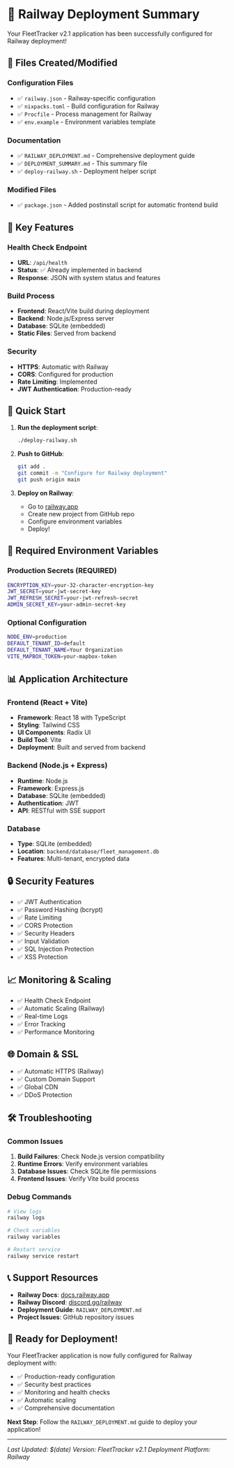 # 🚂 Railway Deployment Summary

Your FleetTracker v2.1 application has been successfully configured for Railway deployment!

## 📁 Files Created/Modified

### Configuration Files
- ✅ `railway.json` - Railway-specific configuration
- ✅ `nixpacks.toml` - Build configuration for Railway
- ✅ `Procfile` - Process management for Railway
- ✅ `env.example` - Environment variables template

### Documentation
- ✅ `RAILWAY_DEPLOYMENT.md` - Comprehensive deployment guide
- ✅ `DEPLOYMENT_SUMMARY.md` - This summary file
- ✅ `deploy-railway.sh` - Deployment helper script

### Modified Files
- ✅ `package.json` - Added postinstall script for automatic frontend build

## 🔧 Key Features

### Health Check Endpoint
- **URL**: `/api/health`
- **Status**: ✅ Already implemented in backend
- **Response**: JSON with system status and features

### Build Process
- **Frontend**: React/Vite build during deployment
- **Backend**: Node.js/Express server
- **Database**: SQLite (embedded)
- **Static Files**: Served from backend

### Security
- **HTTPS**: Automatic with Railway
- **CORS**: Configured for production
- **Rate Limiting**: Implemented
- **JWT Authentication**: Production-ready

## 🚀 Quick Start

1. **Run the deployment script**:
   ```bash
   ./deploy-railway.sh
   ```

2. **Push to GitHub**:
   ```bash
   git add .
   git commit -m "Configure for Railway deployment"
   git push origin main
   ```

3. **Deploy on Railway**:
   - Go to [railway.app](https://railway.app)
   - Create new project from GitHub repo
   - Configure environment variables
   - Deploy!

## 🔑 Required Environment Variables

### Production Secrets (REQUIRED)
```bash
ENCRYPTION_KEY=your-32-character-encryption-key
JWT_SECRET=your-jwt-secret-key
JWT_REFRESH_SECRET=your-jwt-refresh-secret
ADMIN_SECRET_KEY=your-admin-secret-key
```

### Optional Configuration
```bash
NODE_ENV=production
DEFAULT_TENANT_ID=default
DEFAULT_TENANT_NAME=Your Organization
VITE_MAPBOX_TOKEN=your-mapbox-token
```

## 📊 Application Architecture

### Frontend (React + Vite)
- **Framework**: React 18 with TypeScript
- **Styling**: Tailwind CSS
- **UI Components**: Radix UI
- **Build Tool**: Vite
- **Deployment**: Built and served from backend

### Backend (Node.js + Express)
- **Runtime**: Node.js
- **Framework**: Express.js
- **Database**: SQLite (embedded)
- **Authentication**: JWT
- **API**: RESTful with SSE support

### Database
- **Type**: SQLite (embedded)
- **Location**: `backend/database/fleet_management.db`
- **Features**: Multi-tenant, encrypted data

## 🔒 Security Features

- ✅ JWT Authentication
- ✅ Password Hashing (bcrypt)
- ✅ Rate Limiting
- ✅ CORS Protection
- ✅ Security Headers
- ✅ Input Validation
- ✅ SQL Injection Protection
- ✅ XSS Protection

## 📈 Monitoring & Scaling

- ✅ Health Check Endpoint
- ✅ Automatic Scaling (Railway)
- ✅ Real-time Logs
- ✅ Error Tracking
- ✅ Performance Monitoring

## 🌐 Domain & SSL

- ✅ Automatic HTTPS (Railway)
- ✅ Custom Domain Support
- ✅ Global CDN
- ✅ DDoS Protection

## 🛠️ Troubleshooting

### Common Issues
1. **Build Failures**: Check Node.js version compatibility
2. **Runtime Errors**: Verify environment variables
3. **Database Issues**: Check SQLite file permissions
4. **Frontend Issues**: Verify Vite build process

### Debug Commands
```bash
# View logs
railway logs

# Check variables
railway variables

# Restart service
railway service restart
```

## 📞 Support Resources

- **Railway Docs**: [docs.railway.app](https://docs.railway.app)
- **Railway Discord**: [discord.gg/railway](https://discord.gg/railway)
- **Deployment Guide**: `RAILWAY_DEPLOYMENT.md`
- **Project Issues**: GitHub repository issues

## 🎉 Ready for Deployment!

Your FleetTracker application is now fully configured for Railway deployment with:

- ✅ Production-ready configuration
- ✅ Security best practices
- ✅ Monitoring and health checks
- ✅ Automatic scaling
- ✅ Comprehensive documentation

**Next Step**: Follow the `RAILWAY_DEPLOYMENT.md` guide to deploy your application!

---

*Last Updated: $(date)*
*Version: FleetTracker v2.1*
*Deployment Platform: Railway*
